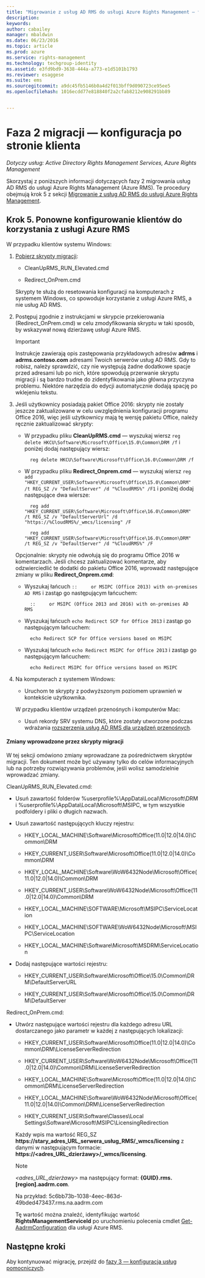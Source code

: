```yaml
---
title: "Migrowanie z usług AD RMS do usługi Azure Rights Management — faza 2 | Azure RMS"
description: 
keywords: 
author: cabailey
manager: mbaldwin
ms.date: 06/23/2016
ms.topic: article
ms.prod: azure
ms.service: rights-management
ms.technology: techgroup-identity
ms.assetid: e3fd9bd9-3638-444a-a773-e1d5101b1793
ms.reviewer: esaggese
ms.suite: ems
ms.sourcegitcommit: a9dc45fb5146b0a4d2f013bff9d090723ce95ee5
ms.openlocfilehash: 1016ecdd77e818840f2a2cfab8212e908291bb89


---
```

# Faza 2 migracji — konfiguracja po stronie klienta

*Dotyczy usług: Active Directory Rights Management Services, Azure Rights Management*

Skorzystaj z poniższych informacji dotyczących fazy 2 migrowania usług AD RMS do usługi Azure Rights Management (Azure RMS). Te procedury obejmują krok 5 z sekcji [Migrowanie z usług AD RMS do usługi Azure Rights Management](migrate-from-ad-rms-to-azure-rms.md).


## Krok 5. Ponowne konfigurowanie klientów do korzystania z usługi Azure RMS
W przypadku klientów systemu Windows:

1.  [Pobierz skrypty migracji](http://go.microsoft.com/fwlink/?LinkId=524619):

    -   CleanUpRMS_RUN_Elevated.cmd

    -   Redirect_OnPrem.cmd

    Skrypty te służą do resetowania konfiguracji na komputerach z systemem Windows, co spowoduje korzystanie z usługi Azure RMS, a nie usług AD RMS.

2.  Postępuj zgodnie z instrukcjami w skrypcie przekierowania (Redirect_OnPrem.cmd) w celu zmodyfikowania skryptu w taki sposób, by wskazywał nową dzierżawę usługi Azure RMS.

    > [!IMPORTANT]
    > Instrukcje zawierają opis zastępowania przykładowych adresów **adrms** i **adrms.contoso.com** adresami Twoich serwerów usług AD RMS. Gdy to robisz, należy sprawdzić, czy nie występują żadne dodatkowe spacje przed adresami lub po nich, które spowodują przerwanie skryptu migracji i są bardzo trudne do zidentyfikowania jako główna przyczyna problemu. Niektóre narzędzia do edycji automatycznie dodają spację po wklejeniu tekstu.

3. Jeśli użytkownicy posiadają pakiet Office 2016: skrypty nie zostały jeszcze zaktualizowane w celu uwzględnienia konfiguracji programu Office 2016, więc jeśli użytkownicy mają tę wersję pakietu Office, należy ręcznie zaktualizować skrypty:

    - W przypadku pliku **CleanUpRMS.cmd** — wyszukaj wiersz `reg delete HKCU\Software\Microsoft\Office\15.0\Common\DRM /f` i poniżej dodaj następujący wiersz:

            reg delete HKCU\Software\Microsoft\Office\16.0\Common\DRM /f

    - W przypadku pliku **Redirect_Onprem.cmd** — wyszukaj wiersz `reg add "HKEY_CURRENT_USER\Software\Microsoft\Office\15.0\Common\DRM" /t REG_SZ /v "DefaultServer" /d "%CloudRMS%" /F1` i poniżej dodaj następujące dwa wiersze:

            reg add "HKEY_CURRENT_USER\Software\Microsoft\Office\16.0\Common\DRM" /t REG_SZ /v "DefaultServerUrl" /d "https://%CloudRMS%/_wmcs/licensing" /F 

            reg add "HKEY_CURRENT_USER\Software\Microsoft\Office\16.0\Common\DRM" /t REG_SZ /v "DefaultServer" /d "%CloudRMS%" /F

    Opcjonalnie: skrypty nie odwołują się do programu Office 2016 w komentarzach. Jeśli chcesz zaktualizować komentarze, aby odzwierciedlić te dodatki do pakietu Office 2016, wprowadź następujące zmiany w pliku **Redirect_Onprem.cmd**:

    - Wyszukaj łańcuch `::     or MSIPC (Office 2013) with on-premises AD RMS` i zastąp go następującym łańcuchem:
    
            ::     or MSIPC (Office 2013 and 2016) with on-premises AD RMS

    - Wyszukaj łańcuch `echo Redirect SCP for Office 2013` i zastąp go następującym łańcuchem:
    
            echo Redirect SCP for Office versions based on MSIPC

    - Wyszukaj łańcuch `echo Redirect MSIPC for Office 2013` i zastąp go następującym łańcuchem:
    
            echo Redirect MSIPC for Office versions based on MSIPC

4.  Na komputerach z systemem Windows:

    - Uruchom te skrypty z podwyższonym poziomem uprawnień w kontekście użytkownika.

    W przypadku klientów urządzeń przenośnych i komputerów Mac:

    -  Usuń rekordy SRV systemu DNS, które zostały utworzone podczas wdrażania [rozszerzenia usług AD RMS dla urządzeń przenośnych](http://technet.microsoft.com/library/dn673574.aspx).

#### Zmiany wprowadzone przez skrypty migracji
W tej sekcji omówiono zmiany wprowadzane za pośrednictwem skryptów migracji. Ten dokument może być używany tylko do celów informacyjnych lub na potrzeby rozwiązywania problemów, jeśli wolisz samodzielnie wprowadzać zmiany.

CleanUpRMS_RUN_Elevated.cmd:

-   Usuń zawartość folderów %userprofile%\AppData\Local\Microsoft\DRM i %userprofile%\AppData\Local\Microsoft\MSIPC, w tym wszystkie podfoldery i pliki o długich nazwach.

-   Usuń zawartość następujących kluczy rejestru:

    -   HKEY_LOCAL_MACHINE\Software\Microsoft\Office\(11.0|12.0|14.0)\Common\DRM

    -   HKEY_CURRENT_USER\Software\Microsoft\Office\(11.0|12.0|14.0)\Common\DRM

    -   HKEY_LOCAL_MACHINE\Software\WoW6432Node\Microsoft\Office\(11.0|12.0|14.0)\Common\DRM

    -   HKEY_CURRENT_USER\Software\WoW6432Node\Microsoft\Office\(11.0|12.0|14.0)\Common\DRM

    -   HKEY_LOCAL_MACHINE\SOFTWARE\Microsoft\MSIPC\ServiceLocation

    -   HKEY_LOCAL_MACHINE\SOFTWARE\WoW6432Node\Microsoft\MSIPC\ServiceLocation

    -   HKEY_LOCAL_MACHINE\Software\Microsoft\MSDRM\ServiceLocation

-   Dodaj następujące wartości rejestru:

    -   HKEY_CURRENT_USER\Software\Microsoft\Office\15.0\Common\DRM\DefaultServerURL

    -   HKEY_CURRENT_USER\Software\Microsoft\Office\15.0\Common\DRM\DefaultServer

Redirect_OnPrem.cmd:

-   Utwórz następujące wartości rejestru dla każdego adresu URL dostarczanego jako parametr w każdej z następujących lokalizacji:

    -   HKEY_CURRENT_USER\Software\Microsoft\Office\(11.0|12.0|14.0)\Common\DRM\LicenseServerRedirection

    -   HKEY_CURRENT_USER\Software\WoW6432Node\Microsoft\Office\(11.0|12.0|14.0)\Common\DRM\LicenseServerRedirection

    -   HKEY_LOCAL_MACHINE\Software\Microsoft\Office\(11.0|12.0|14.0)\Common\DRM\LicenseServerRedirection

    -   HKEY_LOCAL_MACHINE\Software\WoW6432Node\Microsoft\Office\(11.0|12.0|14.0)\Common\DRM\LicenseServerRedirection

    -   HKEY_CURRENT_USER\Software\Classes\Local Settings\Software\Microsoft\MSIPC\LicensingRedirection

    Każdy wpis ma wartość REG_SZ **https://stary_adres_URL_serwera_usług_RMS/_wmcs/licensing** z danymi w następującym formacie: **https://&lt;adres_URL_dzierżawy&gt;/_wmcs/licensing**.

    > [!NOTE]
    > *&lt;adres_URL_dzierżawy&gt;* ma następujący format: **{GUID}.rms.[region].aadrm.com**.
    > 
    > Na przykład: 5c6bb73b-1038-4eec-863d-49bded473437.rms.na.aadrm.com
    > 
    > Tę wartość można znaleźć, identyfikując wartość **RightsManagementServiceId** po uruchomieniu polecenia cmdlet [Get-AadrmConfiguration](http://msdn.microsoft.com/library/windowsazure/dn629410.aspx) dla usługi Azure RMS.


## Następne kroki
Aby kontynuować migrację, przejdź do [fazy 3 — konfiguracja usług pomocniczych](migrate-from-ad-rms-phase3.md).


<!--HONumber=Jul16_HO2-->


